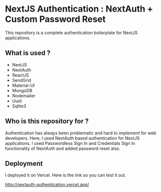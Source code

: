 # NextJS Authentication : NextAuth + Custom Password Reset

This repository is a complete authentication boilerplate for NextJS applications.

## What is used ?

- NextJS
- NextAuth
- ReactJS
- SendGrid
- Material-UI
- MongoDB
- Nodemailer
- Uuid
- Sqlite3

## Who is this repository for ?

Authentication has always been problematic and hard to implement for web developers. Here, I used NextAuth based authentication for NextJS applications. I used Passwordless Sign In and Credentials Sign In functionality of NextAuth and added password reset also. 

## Deployment

I deployed it on Vercel. Here is the link so you can test it out.

http://nextauth-authentication.vercel.app/
